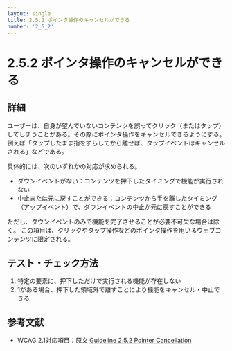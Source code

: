 ```yaml
---
layout: single
title: 2.5.2 ポインタ操作のキャンセルができる
number: '2_5_2'
---
```


# 2.5.2 ポインタ操作のキャンセルができる

## 詳細

ユーザーは、自身が望んでいないコンテンツを誤ってクリック（またはタップ）してしまうことがある。その際にポインタ操作をキャンセルできるようにする。例えば「タップしたまま指をずらしてから離せば、タップイベントはキャンセルされる」などである。

具体的には、次のいずれかの対応が求められる。

- ダウンイベントがない：コンテンツを押下したタイミングで機能が実行されない
- 中止または元に戻すことができる：コンテンツから手を離したタイミング（アップイベント）で、ダウンイベントの中止か元に戻すことができる

ただし、ダウンイベントのみで機能を完了させることが必要不可欠な場合は除く。
この項目は、クリックやタップ操作などのポインタ操作を用いるウェブコンテンツに限定される。

## テスト・チェック方法

1. 特定の要素に、押下しただけで実行される機能が存在しない
2. 1がある場合、押下した領域外で離すことにより機能をキャンセル・中止できる

## 参考文献

- WCAG 2.1対応項目：原文 [Guideline 2.5.2 Pointer Cancellation](https://www.w3.org/WAI/WCAG21/Understanding/pointer-cancellation.html)
